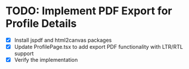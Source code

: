 # TODO: Implement PDF Export for Profile Details

- [x] Install jspdf and html2canvas packages
- [x] Update ProfilePage.tsx to add export PDF functionality with LTR/RTL support
- [x] Verify the implementation
